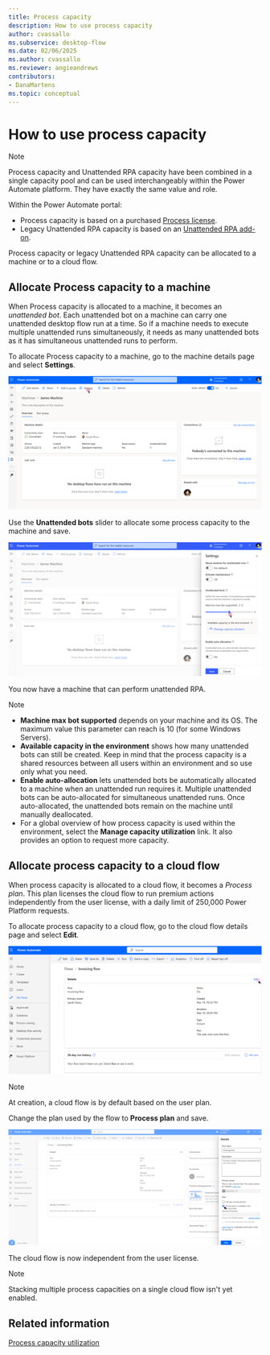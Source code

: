 ```yaml
---
title: Process capacity
description: How to use process capacity
author: cvassallo
ms.subservice: desktop-flow
ms.date: 02/06/2025
ms.author: cvassallo
ms.reviewer: angieandrews
contributors:
- DanaMartens
ms.topic: conceptual
---
```


# How to use process capacity

> [!NOTE]
>
> Process capacity and Unattended RPA capacity have been combined in a single capacity pool and can be used interchangeably within the Power Automate platform. They have exactly the same value and role.

Within the Power Automate portal:

- Process capacity is based on a purchased [Process license](/power-platform/admin/power-automate-licensing/types).
- Legacy Unattended RPA capacity is based on an [Unattended RPA add-on](/power-platform/admin/power-automate-licensing/add-ons#unattended-rpa-add-on).

Process capacity or legacy Unattended RPA capacity can be allocated to a machine or to a cloud flow.

## Allocate Process capacity to a machine

When Process capacity is allocated to a machine, it becomes an *unattended bot*. Each unattended bot on a machine can carry one unattended desktop flow run at a time. So if a machine needs to execute multiple unattended runs simultaneously, it needs as many unattended bots as it has simultaneous unattended runs to perform.

To allocate Process capacity to a machine, go to the machine details page and select **Settings**.

![Machine page - No unattended bot](media/capacity-utilization/machine-page-0-bot.png)

Use the **Unattended bots** slider to allocate some process capacity to the machine and save.

![Machine page - Settings - Add one unattended bot](media/capacity-utilization/machine-page-setting-1-bot-2.png)

You now have a machine that can perform unattended RPA.

> [!NOTE]
>
> - **Machine max bot supported** depends on your machine and its OS. The maximum value this parameter can reach is 10 (for some Windows Servers).
> - **Available capacity in the environment** shows how many unattended bots can still be created. Keep in mind that the process capacity is a shared resources between all users within an environment and so use only what you need.
> - **Enable auto-allocation** lets unattended bots be automatically allocated to a machine when an unattended run requires it. Multiple unattended bots can be auto-allocated for simultaneous unattended runs. Once auto-allocated, the unattended bots remain on the machine until manually deallocated.
> - For a global overview of how process capacity is used within the environment, select the **Manage capacity utilization** link. It also provides an option to request more capacity.

## Allocate process capacity to a cloud flow

When process capacity is allocated to a cloud flow, it becomes a *Process plan*. This plan licenses the cloud flow to run premium actions independently from the user license, with a daily limit of 250,000 Power Platform requests.

To allocate process capacity to a cloud flow, go to the cloud flow details page and select **Edit**.

![Cloud flow page - User plan](media/capacity-utilization/cloud-flow-user-plan.png)

> [!NOTE]
>
> At creation, a cloud flow is by default based on the user plan.

Change the plan used by the flow to **Process plan** and save.

![Cloud flow page - Settings - Process plan](media/capacity-utilization/cloud-flow-process-allocation.png)

The cloud flow is now independent from the user license.

> [!NOTE]
>
> Stacking multiple process capacities on a single cloud flow isn't yet enabled.

## Related information

[Process capacity utilization](capacity-utilization-process.md)
